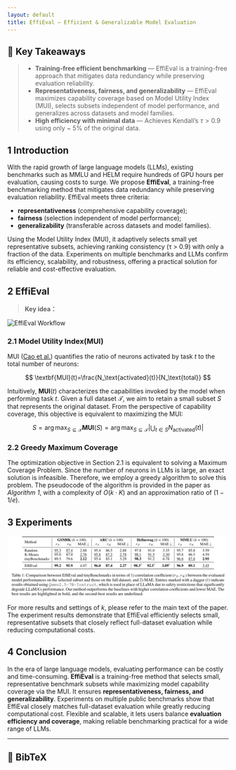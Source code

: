 ```yaml
---
layout: default
title: EffiEval – Efficient & Generalizable Model Evaluation
---
```


## 🔑 Key Takeaways
> - **Training-free efficient benchmarking** — EffiEval is a training-free approach that mitigates data redundancy while preserving evaluation reliability.
> - **Representativeness, fairness, and generalizability** — EffiEval maximizes capability coverage based on Model Utility Index (MUI), selects subsets independent of model performance, and generalizes across datasets and model families.
> - **High efficiency with minimal data** — Achieves Kendall’s $\tau > 0.9$ using only ~ 5% of the original data.

<a id="abstract"></a>

## 1 Introduction
With the rapid growth of large language models (LLMs), existing benchmarks such as MMLU and HELM require hundreds of GPU hours per evaluation, causing costs to surge. We propose **EffiEval**, a training-free benchmarking method that mitigates data redundancy while preserving evaluation reliability. EffiEval meets three criteria: 

- **representativeness** (comprehensive capability coverage);
- **fairness** (selection independent of model performance);
- **generalizability** (transferable across datasets and model families).

Using the Model Utility Index (MUI), it adaptively selects small yet representative subsets, achieving ranking consistency (τ > 0.9) with only a fraction of the data. Experiments on multiple benchmarks and LLMs confirm its efficiency, scalability, and robustness, offering a practical solution for reliable and cost-effective evaluation.

## 2 EffiEval

> **Key idea：** 

<img src="./assets/img/figures1.gif" alt="EffiEval Workflow" style="max-width:100%;height:auto;display:block;margin:0 auto;">


### 2.1 Model Utility Index(MUI)
MUI ([Cao et al.](https://arxiv.org/abs/2504.07440)) quantifies the ratio of neurons activated by task $t$ to the total number of neurons: 


$$
\textbf{MUI}(t)=\frac{N_\text{activated}(t)}{N_\text{total}}
$$


Intuitively, $\textbf{MUI}(t)$ characterizes the capabilities invoked by the model when performing task $t$. Given a full dataset $\mathcal{T}$, we aim to retain a small subset $S$ that represents the original dataset. From the perspective of capability coverage, this objective is equivalent to maximizing the MUI:


$$
S=\arg\max_{S\subseteq\mathcal{T}} \textbf{MUI}(S)=\arg\max_{S\subseteq\mathcal{T}}|\bigcup_{t\in S}N_\text{activated}(t)|
$$

### 2.2 Greedy Maximum Coverage

The optimization objective in Section 2.1 is equivalent to solving a Maximum Coverage Problem. Since the number of neurons in LLMs is large, an exact solution is infeasible. Therefore, we employ a greedy algorithm to solve this problem. The pseudocode of the algorithm is provided in the paper as *Algorithm 1*, with a complexity of $O(k \cdot K)$ and an approximation ratio of $(1 - 1/e)$.

## 3 Experiments

<img src="./assets/img/table1.png" alt="EffiEval Workflow" style="max-width:100%;height:auto;display:block;margin:0 auto;">


For more results and settings of $k$, please refer to the main text of the paper. The experiment results demonstrate that EffiEval efficiently selects small, representative subsets that closely reflect full-dataset evaluation while reducing computational costs.

## 4 Conclusion

In the era of large language models, evaluating performance can be costly and time-consuming. **EffiEval** is a training-free method that selects small, representative benchmark subsets while maximizing model capability coverage via the MUI. It ensures **representativeness, fairness, and generalizability**. Experiments on multiple public benchmarks show that EffiEval closely matches full-dataset evaluation while greatly reducing computational cost. Flexible and scalable, it lets users balance **evaluation efficiency and coverage**, making reliable benchmarking practical for a wide range of LLMs.


---

## 📜 BibTeX

```bibtex

```
